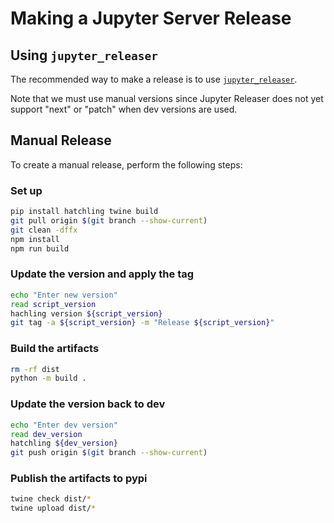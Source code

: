 # Making a Jupyter Server Release

## Using `jupyter_releaser`

The recommended way to make a release is to use [`jupyter_releaser`](https://github.com/jupyter-server/jupyter_releaser#checklist-for-adoption).

Note that we must use manual versions since Jupyter Releaser does not
yet support "next" or "patch" when dev versions are used.

## Manual Release

To create a manual release, perform the following steps:

### Set up

```bash
pip install hatchling twine build
git pull origin $(git branch --show-current)
git clean -dffx
npm install
npm run build
```

### Update the version and apply the tag

```bash
echo "Enter new version"
read script_version
hachling version ${script_version}
git tag -a ${script_version} -m "Release ${script_version}"
```

### Build the artifacts

```bash
rm -rf dist
python -m build .
```

### Update the version back to dev

```bash
echo "Enter dev version"
read dev_version
hatchling ${dev_version}
git push origin $(git branch --show-current)
```

### Publish the artifacts to pypi

```bash
twine check dist/*
twine upload dist/*
```
